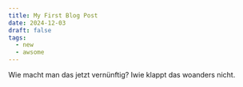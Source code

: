 ```yaml
---
title: My First Blog Post
date: 2024-12-03
draft: false
tags:
  - new
  - awsome
---
```

Wie macht man das jetzt vernünftig? Iwie klappt das woanders nicht.